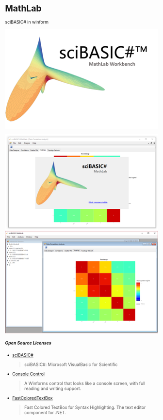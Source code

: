 # MathLab
sciBASIC# in winform

![](./images/software.png)

![](./images/screenshot.png)
![](./images/interative-window.png)

##### Open Source Licenses

+ [sciBASIC#](https://github.com/xieguigang/sciBASIC)

  > sciBASIC#: Microsoft VisualBasic for Scientific

+ [Console Control](https://www.codeproject.com/Articles/1053951/Console-Control)

  > A Winforms control that looks like a console screen, with full reading and writing support.

+ [FastColoredTextBox](https://github.com/PavelTorgashov/FastColoredTextBox)

  > Fast Colored TextBox for Syntax Highlighting. The text editor component for .NET.